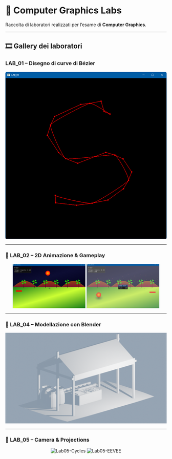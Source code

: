 # 📐 Computer Graphics Labs

Raccolta di laboratori realizzati per l’esame di **Computer Graphics**.

---

## 🎞️ Gallery dei laboratori

### LAB_01 – Disegno di curve di Bézier

![LAB_01 – Disegno di curve di Bézier](./Blobs/LAB_01_catmull-rom-new.png)

---

### 🔷 LAB_02 – 2D Animazione & Gameplay 
<p align="center">
  <img src="./Blobs/LAB2-1.png" alt="Lab02-preview-1" width="45%" />
  <img src="./Blobs/LAB2-3.png" alt="Lab02-preview-2" width="45%" />
</p>

---

### 🔷 LAB_04 – Modellazione con Blender 
![LAB_04 – Modellazione con Blender](./Blobs/2render.png)

---

### 🔷 LAB_05 – Camera & Projections  
<p align="center">
  <img src="./Blobs/Cycles.png" alt="Lab05-Cycles" width="45%" />
  <img src="./Blobs/EEVEE.png" alt="Lab05-EEVEE" width="45%" />
</p>
